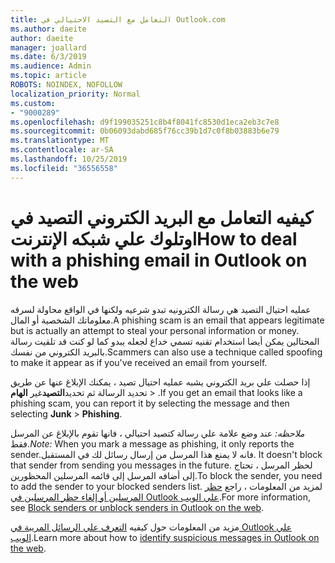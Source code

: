 ```yaml
---
title: التعامل مع التصيد الاحتيالي في Outlook.com
ms.author: daeite
author: daeite
manager: joallard
ms.date: 6/3/2019
ms.audience: Admin
ms.topic: article
ROBOTS: NOINDEX, NOFOLLOW
localization_priority: Normal
ms.custom:
- "9000289"
ms.openlocfilehash: d9f199035251c8b4f8041fc8530d1eca2eb3c7e8
ms.sourcegitcommit: 0b06093dabd685f76cc39b1d7c0f8b03883b6e79
ms.translationtype: MT
ms.contentlocale: ar-SA
ms.lasthandoff: 10/25/2019
ms.locfileid: "36556558"
---
```

# <a name="how-to-deal-with-a-phishing-email-in-outlook-on-the-web"></a><span data-ttu-id="6a912-102">كيفيه التعامل مع البريد الكتروني التصيد في اوتلوك علي شبكه الإنترنت</span><span class="sxs-lookup"><span data-stu-id="6a912-102">How to deal with a phishing email in Outlook on the web</span></span>

<span data-ttu-id="6a912-103">عمليه احتيال التصيد هي رسالة الكترونيه تبدو شرعيه ولكنها في الواقع محاولة لسرقه معلوماتك الشخصية أو المال.</span><span class="sxs-lookup"><span data-stu-id="6a912-103">A phishing scam is an email that appears legitimate but is actually an attempt to steal your personal information or money.</span></span> <span data-ttu-id="6a912-104">المحتالين يمكن أيضا استخدام تقنيه تسمي خداع لجعله يبدو كما لو كنت قد تلقيت رسالة بالبريد الكتروني من نفسك.</span><span class="sxs-lookup"><span data-stu-id="6a912-104">Scammers can also use a technique called spoofing to make it appear as if you've received an email from yourself.</span></span>

<span data-ttu-id="6a912-105">إذا حصلت علي بريد الكتروني يشبه عمليه احتيال تصيد ، يمكنك الإبلاغ عنها عن طريق تحديد الرسالة ثم تحديد**التصيد**غير **الهام** > .</span><span class="sxs-lookup"><span data-stu-id="6a912-105">If you get an email that looks like a phishing scam, you can report it by selecting the message and then selecting **Junk** > **Phishing**.</span></span>

<span data-ttu-id="6a912-106">*ملاحظه:* عند وضع علامة علي رسالة كتصيد احتيالي ، فانها تقوم بالإبلاغ عن المرسل فقط.</span><span class="sxs-lookup"><span data-stu-id="6a912-106">*Note:* When you mark a message as phishing, it only reports the sender.</span></span><span data-ttu-id="6a912-107">فانه لا يمنع هذا المرسل من إرسال رسائل لك في المستقبل.</span><span class="sxs-lookup"><span data-stu-id="6a912-107"> It doesn't block that sender from sending you messages in the future.</span></span> <span data-ttu-id="6a912-108">لحظر المرسل ، تحتاج إلى أضافه المرسل إلى قائمه المرسلين المحظورين.</span><span class="sxs-lookup"><span data-stu-id="6a912-108">To block the sender, you need to add the sender to your blocked senders list.</span></span> <span data-ttu-id="6a912-109">لمزيد من المعلومات ، راجع [حظر المرسلين أو إلغاء حظر المرسلين في Outlook علي الويب](https://support.office.com/article/9bf812d4-6995-4d19-901a-76d6e26939b0).</span><span class="sxs-lookup"><span data-stu-id="6a912-109">For more information, see [Block senders or unblock senders in Outlook on the web](https://support.office.com/article/9bf812d4-6995-4d19-901a-76d6e26939b0).</span></span>

<span data-ttu-id="6a912-110">مزيد من المعلومات حول كيفيه [التعرف علي الرسائل المريبة في Outlook علي الويب](https://support.office.com/article/3d44102b-6ce3-4f7c-a359-b623bec82206).</span><span class="sxs-lookup"><span data-stu-id="6a912-110">Learn more about how to [identify suspicious messages in Outlook on the web](https://support.office.com/article/3d44102b-6ce3-4f7c-a359-b623bec82206).</span></span>